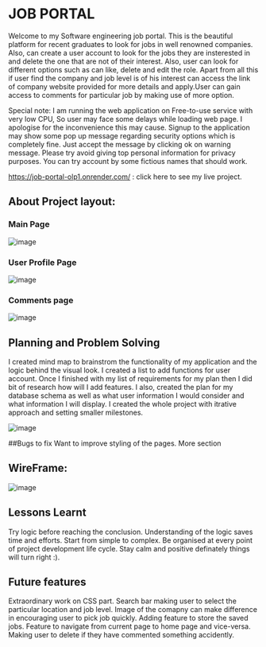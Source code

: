 # JOB PORTAL

Welcome to my Software engineering job portal. This is the beautiful platform for recent graduates to look for jobs in well renowned companies. Also, can create a user account to look for the jobs they are insterested in and delete the one that are not of their interest. Also, user can look for different options such as can like, delete and edit the role. Apart from all this if user find the company and job level is of his  interest can access the link of company website provided for more details and apply.User can gain access to comments for particular job by making use of more option.

Special note: I am running the web application on Free-to-use service with very low CPU, So user may face some delays while loading web page. I apologise for the inconvenience this may cause. Signup to the application may show some pop up message regarding security options which is completely fine. Just accept the message by clicking ok on warning message. Please try avoid giving top personal information for privacy purposes. You can try account by some fictious names that should work.

 https://job-portal-olp1.onrender.com/ : click here to see my live project.
 
 ## About Project layout:
 ### Main Page
 ![image](https://github.com/gagurpreet/crud_app/assets/129696535/40a23a19-29f4-49de-84b3-39c6e81110c7)
 
 ### User Profile Page
 ![image](https://github.com/gagurpreet/crud_app/assets/129696535/971a5ed7-f29f-4eb7-a339-3d4f719aa790)

### Comments page
![image](https://github.com/gagurpreet/crud_app/assets/129696535/ebadef7e-5a7b-4c28-b92e-499dd612c596)

## Planning and Problem Solving
I created mind map to brainstrom the functionality of my application and the logic behind the visual look.
I created a list to add functions for user account.
Once I finished with my list of requirements for my plan then I did bit of research how will I add features.
I also, created the plan for my database schema as well as what user information I would consider and what information I will display.
I created the whole project with itrative approach and setting smaller milestones.

![image](https://github.com/gagurpreet/crud_app/assets/129696535/f6933789-4d76-4957-9ca0-ec2f3b1ea9bf)

##Bugs to fix
Want to improve styling of the pages.
More section

## WireFrame:

![image](https://github.com/gagurpreet/crud_app/assets/129696535/925c4b6d-86da-450c-8130-59db7b5a232b)


## Lessons Learnt
Try logic before reaching the conclusion.
Understanding of the logic saves time and efforts.
Start from simple to complex.
Be organised at every point of project development life cycle.
Stay calm and positive definately things will turn right :).


## Future features
Extraordinary work on CSS part.
Search bar making user to select the particular location and job level.
Image of the comapny can make difference in encouraging user to pick job quickly.
Adding feature to store the saved jobs.
Feature to navigate from current page to home page and vice-versa.
Making user to delete if they have commented something accidently.

